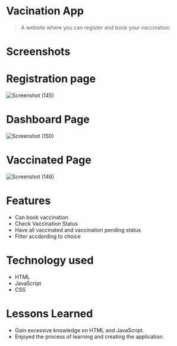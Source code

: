 # Vacination App

>A website where you can register and book your vaccination.

# Screenshots
# Registration page
![Screenshot (145)](https://i.postimg.cc/TPbj0RBR/Screenshot-2023-03-24-173829.png)

# Dashboard Page
![Screenshot (150)](https://i.postimg.cc/q7H6k2ZT/Screenshot-2023-03-24-173918.png)

# Vaccinated Page
![Screenshot (146)](https://i.postimg.cc/HxZL7M3j/Screenshot-2023-03-24-174011.png)


# Features

- Can book vaccination
- Check Vaccination Status 
- Have all vaccinated and vaccination pending status
- Filter accdording to choice

# Technology used 

- HTML
- JavaScript
- CSS

# Lessons Learned

- Gain excessive knowledge on HTML and JavaScript.
- Enjoyed the process of learning and creating the application.
